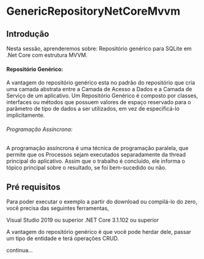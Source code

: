 # GenericRepositoryNetCoreMvvm

## Introdução

Nesta sessão, aprenderemos sobre:
Repositório genérico para SQLite em .Net Core com estrutura MVVM.

#### Repositório Genérico:
A vantagem do repositório genérico esta no padrão do repositório que cria uma camada abstrata entre a Camada de Acesso a Dados e a Camada de Serviço de um aplicativo. Um Repositório Genérico é composto por classes, interfaces ou métodos que possuem valores de espaço reservado para o parâmetro de tipo de dados a ser utilizados, em vez de especificá-lo implicitamente.

###### Programação Assíncrona:
A programação assíncrona é uma técnica de programação paralela, que permite que os Processos sejam executados separadamente da thread principal do aplicativo. Assim que o trabalho é concluído, ele informa o tópico principal sobre o resultado, se foi bem-sucedido ou não.


## Pré requisitos

Para poder executar o exemplo a partir do download ou compilá-lo do zero, você precisa das seguintes ferramentas,

Visual Studio 2019 ou superior 
.NET Core 3.1.102 ou superior

A vantagem do repositório genérico é que você pode herdar dele, passar um tipo de entidade e terá operações CRUD.


continua...
